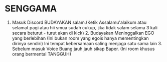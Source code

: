 # SENGGAMA
1. Masuk Discord BUDAYAKAN salam.(Ketik Assalamu'alaikum atau selamat pagi atau hii smua sudah cukup, jika tidak salam selama 3 kali secara beturut - turut akan di kick) 2. Budayakan Meninggalkan EGO yang berlebihan (Ini bukan room yang egois hanya mementingkan dirinya sendiri) Ini tempat kebersamaan saling menjaga satu sama lain 3. Sebelum masuk Voice Buang jauh jauh sikap Baper. (Ini room khusus orang bermental TANGGUH)
